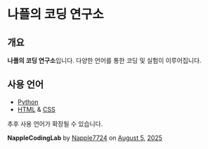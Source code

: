 # 나플의 코딩 연구소

## 개요
**나플의 코딩 연구소**입니다. 다양한 언어를 통한 코딩 및 실험이 이루어집니다.

## 사용 언어
* [Python](https://python.org)
* [HTML](https://w3.org) & [CSS](https://w3.org/Style/CSS)

추후 사용 언어가 확장될 수 있습니다.

**NappleCodingLab** by [Napple7724](https://theseed.io/w/틀:나플/계정%20및%20연습장%20목록) on [August 5](https://namu.wiki/w/8월%205일), [2025](https://namu.wiki/w/2025년)